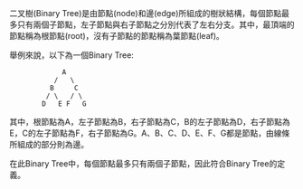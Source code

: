 

二叉樹(Binary Tree)是由節點(node)和邊(edge)所組成的樹狀結構，每個節點最多只有兩個子節點，左子節點與右子節點之分別代表了左右分支。其中，最頂端的節點稱為根節點(root)，沒有子節點的節點稱為葉節點(leaf)。

舉例來說，以下為一個Binary Tree:

```
             A
           /   \
          B     C
         / \   / \
        D   E F   G
```

其中，根節點為A，左子節點為B，右子節點為C，B的左子節點為D，右子節點為E，C的左子節點為F，右子節點為G。A、B、C、D、E、F、G都是節點，由線條所組成的部分則為邊。 

在此Binary Tree中，每個節點最多只有兩個子節點，因此符合Binary Tree的定義。